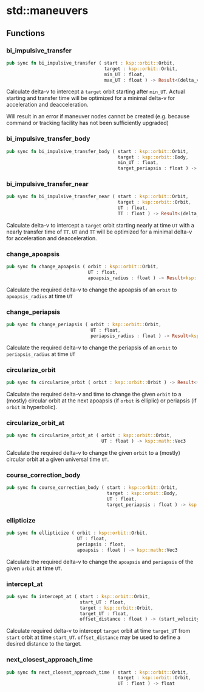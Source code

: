 # std::maneuvers



## Functions


### bi_impulsive_transfer

```rust
pub sync fn bi_impulsive_transfer ( start : ksp::orbit::Orbit,
                                    target : ksp::orbit::Orbit,
                                    min_UT : float,
                                    max_UT : float ) -> Result<(delta_v : ksp::math::Vec3, TT : float, UT : float), string>
```

Calculate delta-v to intercept a `target` orbit starting after `min_UT`.
Actual starting and transfer time will be optimized for a minimal delta-v for
acceleration and deacceleration.

Will result in an error if maneuver nodes cannot be created
(e.g. because command or tracking facility has not been sufficiently upgraded)

### bi_impulsive_transfer_body

```rust
pub sync fn bi_impulsive_transfer_body ( start : ksp::orbit::Orbit,
                                         target : ksp::orbit::Body,
                                         min_UT : float,
                                         target_periapsis : float ) -> Result<(delta_v : ksp::math::Vec3, TT : float, UT : float), string>
```



### bi_impulsive_transfer_near

```rust
pub sync fn bi_impulsive_transfer_near ( start : ksp::orbit::Orbit,
                                         target : ksp::orbit::Orbit,
                                         UT : float,
                                         TT : float ) -> Result<(delta_v : ksp::math::Vec3, TT : float, UT : float), string>
```

Calculate delta-v to intercept a `target` orbit starting nearly at time `UT` with
a nearly transfer time of `TT`. `UT` and `TT` will be optimized for a minimal delta-v for
acceleration and deacceleration.

### change_apoapsis

```rust
pub sync fn change_apoapsis ( orbit : ksp::orbit::Orbit,
                              UT : float,
                              apoapsis_radius : float ) -> Result<ksp::math::Vec3, string>
```

Calculate the required delta-v to change the apoapsis of an `orbit`
to `apoapsis_radius` at time `UT`

### change_periapsis

```rust
pub sync fn change_periapsis ( orbit : ksp::orbit::Orbit,
                               UT : float,
                               periapsis_radius : float ) -> Result<ksp::math::Vec3, string>
```

Calculate the required delta-v to change the periapsis of an `orbit`
to `periapsis_radius` at time `UT`

### circularize_orbit

```rust
pub sync fn circularize_orbit ( orbit : ksp::orbit::Orbit ) -> Result<(delta_v : ksp::math::Vec3, UT : float), string>
```

Calculate the required delta-v and time to change the given `orbit`
to a (mostly) circular orbit at the next apoapsis (if `orbit` is elliplic)
or periapsis (if `orbit` is hyperbolic).

### circularize_orbit_at

```rust
pub sync fn circularize_orbit_at ( orbit : ksp::orbit::Orbit,
                                   UT : float ) -> ksp::math::Vec3
```

Calculate the required delta-v to change the given `orbit`
to a (mostly) circular orbit at a given universal time `UT`.

### course_correction_body

```rust
pub sync fn course_correction_body ( start : ksp::orbit::Orbit,
                                     target : ksp::orbit::Body,
                                     UT : float,
                                     target_periapsis : float ) -> ksp::math::Vec3
```



### ellipticize

```rust
pub sync fn ellipticize ( orbit : ksp::orbit::Orbit,
                          UT : float,
                          periapsis : float,
                          apoapsis : float ) -> ksp::math::Vec3
```

Calculate the required delta-v to change the `apoapsis` and `periapsis` of the given `orbit`
at time `UT`.

### intercept_at

```rust
pub sync fn intercept_at ( start : ksp::orbit::Orbit,
                           start_UT : float,
                           target : ksp::orbit::Orbit,
                           target_UT : float,
                           offset_distance : float ) -> (start_velocity : ksp::math::Vec3, target_velocity : ksp::math::Vec3)
```

Calculate required delta-v to intercept `target` orbit at time `target_UT` from `start` orbit at time `start_UT`.
`offset_distance` may be used to define a desired distance to the target.

### next_closest_approach_time

```rust
pub sync fn next_closest_approach_time ( start : ksp::orbit::Orbit,
                                         target : ksp::orbit::Orbit,
                                         UT : float ) -> float
```


